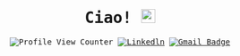 <!-- Monospace Font -->
<samp>
  
<h1 align="center">Ciao! <img src="https://media.giphy.com/media/hvRJCLFzcasrR4ia7z/giphy.gif" width="25"></h1> 

<div align="center">
  
  ![Profile View Counter](https://komarev.com/ghpvc/?username=gCattt)
  [![Linkedln](https://img.shields.io/badge/LinkedIn-0077B5?style=flat-square&logo=linkedin&logoColor=white)](https://www.linkedin.com/in/giuseppecatillo/)
  [![Gmail Badge](https://img.shields.io/badge/-Gmail-c14438?style=flat-square&logo=Gmail&logoColor=white&link=mailto:giuseppecatillo2003@gmail.com)](mailto:giuseppecatillo2003@gmail.com)
</div>

</samp>

<!--
**gCattt/gCattt** is a ✨ _special_ ✨ repository because its `README.md` (this file) appears on your GitHub profile.

Here are some ideas to get you started:

- 🔭 I’m currently working on ...
- 🌱 I’m currently learning ...
- 👯 I’m looking to collaborate on ...
- 🤔 I’m looking for help with ...
- 💬 Ask me about ...
- 📫 How to reach me: ...
- 😄 Pronouns: ...
- ⚡ Fun fact: ...
-->


